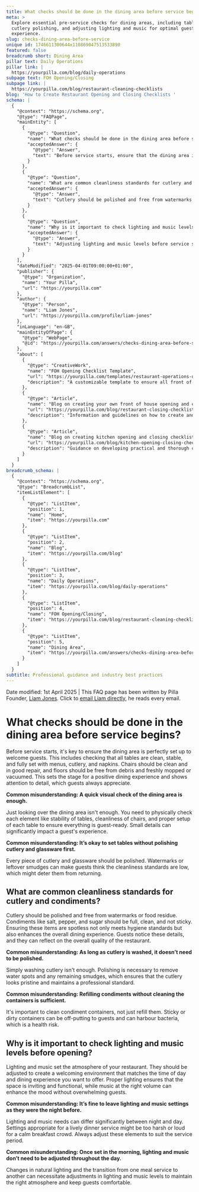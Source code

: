 ```yaml
---
title: What checks should be done in the dining area before service begins?
meta: >
  Explore essential pre-service checks for dining areas, including table setup,
  cutlery polishing, and adjusting lighting and music for optimal guest
  experience.
slug: checks-dining-area-before-service
unique id: 1746611300644x110869047513533890
featured: false
breadcrumb short: Dining Area
pillar text: Daily Operations
pillar link: |
  https://yourpilla.com/blog/daily-operations
subpage text: FOH Opening/Closing
subpage link: |
  https://yourpilla.com/blog/restaurant-cleaning-checklists
blog: 'How to Create Restaurant Opening and Closing Checklists '
schema: |
  {
    "@context": "https://schema.org",
    "@type": "FAQPage",
    "mainEntity": [
      {
        "@type": "Question",
        "name": "What checks should be done in the dining area before service begins?",
        "acceptedAnswer": {
          "@type": "Answer",
          "text": "Before service starts, ensure that the dining area is well-prepared to welcome guests. This involves checking that all tables are clean, stable, and completely set with menus, cutlery, and napkins. Chairs should be clean and in good repair. Floors need to be free of any debris and should be freshly mopped or vacuumed. Ensuring every detail is addressed shows attention to cleanliness and readiness, which enhances the guest's dining experience."
        }
      },
      {
        "@type": "Question",
        "name": "What are common cleanliness standards for cutlery and condiments?",
        "acceptedAnswer": {
          "@type": "Answer",
          "text": "Cutlery should be polished and free from watermarks or food residue. Condiments like salt, pepper, and sugar containers should be full, clean, and not sticky. Ensuring these items are impeccably clean meets hygiene standards and enhances the dining experience, reflecting positively on the restaurant's quality."
        }
      },
      {
        "@type": "Question",
        "name": "Why is it important to check lighting and music levels before opening?",
        "acceptedAnswer": {
          "@type": "Answer",
          "text": "Adjusting lighting and music levels before service starts is crucial to create the desired atmosphere in the restaurant. Appropriate lighting ensures the space is functional and inviting, while music at the right volume enhances rather than overwhelms the mood. It's important to adapt these settings to suit the time of day and specific dining experience, reflecting changes in natural lighting and transitioning between meal services."
        }
      }
    ],
    "dateModified": "2025-04-01T09:00:00+01:00",
    "publisher": {
      "@type": "Organization",
      "name": "Your Pilla",
      "url": "https://yourpilla.com"
    },
    "author": {
      "@type": "Person",
      "name": "Liam Jones",
      "url": "https://yourpilla.com/profile/liam-jones"
    },
    "inLanguage": "en-GB",
    "mainEntityOfPage": {
      "@type": "WebPage",
      "@id": "https://yourpilla.com/answers/checks-dining-area-before-service"
    },
    "about": [
      {
        "@type": "CreativeWork",
        "name": "FOH Opening Checklist Template",
        "url": "https://yourpilla.com/templates/restaurant-operations-opening-checklist",
        "description": "A customizable template to ensure all front of house operations are checked and prepped before opening."
      },
      {
        "@type": "Article",
        "name": "Blog on creating your own front of house opening and closing checklists",
        "url": "https://yourpilla.com/blog/restaurant-closing-checklist",
        "description": "Information and guidelines on how to create and effectively use your own front of house checklists."
      },
      {
        "@type": "Article",
        "name": "Blog on creating kitchen opening and closing checklists",
        "url": "https://yourpilla.com/blog/kitchen-opening-closing-checklists",
        "description": "Guidance on developing practical and thorough checklists for kitchen operations at opening and closing times."
      }
    ]
  }
breadcrumb_schema: |
  {
    "@context": "https://schema.org",
    "@type": "BreadcrumbList",
    "itemListElement": [
      {
        "@type": "ListItem",
        "position": 1,
        "name": "Home",
        "item": "https://yourpilla.com"
      },
      {
        "@type": "ListItem",
        "position": 2,
        "name": "Blog",
        "item": "https://yourpilla.com/blog"
      },
      {
        "@type": "ListItem",
        "position": 3,
        "name": "Daily Operations",
        "item": "https://yourpilla.com/blog/daily-operations"
      },
      {
        "@type": "ListItem",
        "position": 4,
        "name": "FOH Opening/Closing",
        "item": "https://yourpilla.com/blog/restaurant-cleaning-checklists"
      },
      {
        "@type": "ListItem",
        "position": 5,
        "name": "Dining Area",
        "item": "https://yourpilla.com/answers/checks-dining-area-before-service"
      }
    ]
  }
subtitle: Professional guidance and industry best practices
---
```


Date modified: 1st April 2025 | This FAQ page has been written by Pilla Founder, [Liam Jones](https://yourpilla.com/profile/liam-jones). Click to [email Liam directly](https://mailto:liam@yourpilla.com), he reads every email.

# What checks should be done in the dining area before service begins?

Before service starts, it's key to ensure the dining area is perfectly set up to welcome guests. This includes checking that all tables are clean, stable, and fully set with menus, cutlery, and napkins. Chairs should be clean and in good repair, and floors should be free from debris and freshly mopped or vacuumed. This sets the stage for a positive dining experience and shows attention to detail, which guests always appreciate.

**Common misunderstanding: A quick visual check of the dining area is enough.**

Just looking over the dining area isn't enough. You need to physically check each element like stability of tables, cleanliness of chairs, and proper setup of each table to ensure everything is guest-ready. Small details can significantly impact a guest's experience.

**Common misunderstanding: It’s okay to set tables without polishing cutlery and glassware first.**

Every piece of cutlery and glassware should be polished. Watermarks or leftover smudges can make guests think the cleanliness standards are low, which might deter them from returning.

## What are common cleanliness standards for cutlery and condiments?

Cutlery should be polished and free from watermarks or food residue. Condiments like salt, pepper, and sugar should be full, clean, and not sticky. Ensuring these items are spotless not only meets hygiene standards but also enhances the overall dining experience. Guests notice these details, and they can reflect on the overall quality of the restaurant.

**Common misunderstanding: As long as cutlery is washed, it doesn’t need to be polished.**

Simply washing cutlery isn't enough. Polishing is necessary to remove water spots and any remaining smudges, which ensures that the cutlery looks pristine and maintains a professional standard.

**Common misunderstanding: Refilling condiments without cleaning the containers is sufficient.**

It's important to clean condiment containers, not just refill them. Sticky or dirty containers can be off-putting to guests and can harbour bacteria, which is a health risk.

## Why is it important to check lighting and music levels before opening?

Lighting and music set the atmosphere of your restaurant. They should be adjusted to create a welcoming environment that matches the time of day and dining experience you want to offer. Proper lighting ensures that the space is inviting and functional, while music at the right volume can enhance the mood without overwhelming guests.

**Common misunderstanding: It’s fine to leave lighting and music settings as they were the night before.**

Lighting and music needs can differ significantly between night and day. Settings appropriate for a lively dinner service might be too harsh or loud for a calm breakfast crowd. Always adjust these elements to suit the service period.

**Common misunderstanding: Once set in the morning, lighting and music don’t need to be adjusted throughout the day.**

Changes in natural lighting and the transition from one meal service to another can necessitate adjustments in lighting and music levels to maintain the right atmosphere and keep guests comfortable.
